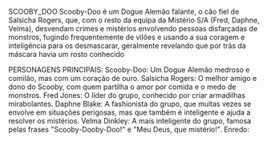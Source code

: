 SCOOBY_DOO
Scooby-Doo é um Dogue Alemão falante, o cão fiel de Salsicha Rogers, que, com o resto da equipa da Mistério S/A (Fred, Daphne, Velma), desvendam crimes e mistérios envolvendo pessoas disfarçadas de monstros, fugindo frequentemente de vilões e usando a sua coragem e inteligência para os desmascarar, geralmente revelando que por trás da máscara havia um rosto conhecido

PERSONAGENS PRINCIPAIS:
Scooby-Doo: Um Dogue Alemão medroso e comilão, mas com um coração de ouro. 
Salsicha Rogers: O melhor amigo e dono do Scooby, com quem partilha o amor por comida e o medo de monstros. 
Fred Jones: O líder do grupo, conhecido por criar armadilhas mirabolantes. 
Daphne Blake: A fashionista do grupo, que muitas vezes se envolve em situações perigosas, mas que também é inteligente e ajuda a resolver os mistérios. 
Velma Dinkley: A mais inteligente do grupo, famosa pelas frases "Scooby-Dooby-Doo!" e "Meu Deus, que mistério!". 
Enredo: